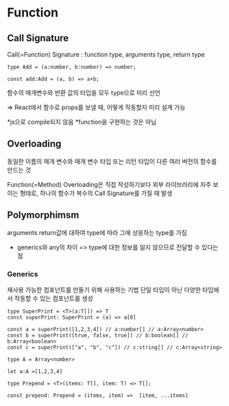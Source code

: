 # Function

## Call Signature

Call(=Function) Signature
: function type, arguments type, return type

```
type Add = (a:number, b:number) => number;

const add:Add = (a, b) => a+b;
```

함수의 매개변수와 반환 값의 타입을 모두 type으로 미리 선언

=> React에서 함수로 props를 보낼 때, 어떻게 작동할지 미리 설계 가능

\*js으로 compile되지 않음
\*function을 구현하는 것은 아님

## Overloading

동일한 이름의 매개 변수와 매개 변수 타입 또는 리턴 타입이 다른 여러 버전의 함수를 만드는 것

Function(=Method) Overloading은 직접 작성하기보다 외부 라이브러리에 자주 보이는 형태로, 하나의 함수가 복수의 Call Signature를 가질 때 발생

## Polymorphimsm

arguments return값에 대하여 type에 따라 그에 상응하는 type를 가짐

- generics와 any의 차이
  => type에 대한 정보를 잃지 않으므로 전달할 수 있다는 점

### Generics

재사용 가능한 컴포넌트를 만들기 위해 사용하는 기법
단일 타입이 아닌 다양한 타입에서 작동할 수 있는 컴포넌트를 생성

```
type SuperPrint = <T>(a:T[]) => T
const superPrint: SuperPrint = (a) => a[0]

const a = superPrint([1,2,3,4]) // a:number[] // a:Array<number>
const b = superPrint([true, false, true]) // b:boolean[] // b:Array<boolean>
const c = superPrint(["a", "b", "c"]) // c:string[] // c:Array<string>
```

```
type A = Array<number>

let a:A =[1,2,3,4]
```

```
type Prepend = <T>(items: T[], item: T) => T[];

const prepend: Prepend = (items, item) =>  [item, ...items]
```
